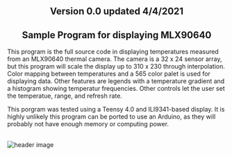 <b><h2><center>Version 0.0 updated 4/4/2021</center></h1></b>

<b><h2><center>Sample Program for displaying MLX90640</center></h1></b>

This program is the full source code in displaying temperatures measured from an MLX90640 thermal camera. The camera is a 32 x 24 sensor array, but this program will scale the display up to 310 x 230 through interpolation. Color mapping between temperatures and a 565 color palet is used for displaying data. Other features are legends with a temperature gradient and a histogram showing temperatur frequencies. Other controls let the user set the temperatue, range, and refresh rate.

This porgram was tested using a Teensy 4.0 and ILI9341-based display. It is highly unlikely this program can be ported to use an Arduino, as they will probably not have enough memory or computing power.
<br>
<br>

![header image](https://raw.github.com/KrisKasprzak/HDThermalCamera-MLX90640/master/ThermalCamera.jpg)


<br>
<br>


